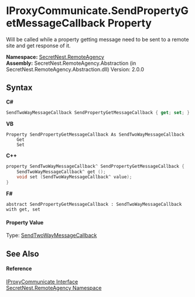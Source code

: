 # IProxyCommunicate.SendPropertyGetMessageCallback Property 
 

Will be called while a property getting message need to be sent to a remote site and get response of it.

**Namespace:**&nbsp;<a href="N_SecretNest_RemoteAgency">SecretNest.RemoteAgency</a><br />**Assembly:**&nbsp;SecretNest.RemoteAgency.Abstraction (in SecretNest.RemoteAgency.Abstraction.dll) Version: 2.0.0

## Syntax

**C#**<br />
``` C#
SendTwoWayMessageCallback SendPropertyGetMessageCallback { get; set; }
```

**VB**<br />
``` VB
Property SendPropertyGetMessageCallback As SendTwoWayMessageCallback
	Get
	Set
```

**C++**<br />
``` C++
property SendTwoWayMessageCallback^ SendPropertyGetMessageCallback {
	SendTwoWayMessageCallback^ get ();
	void set (SendTwoWayMessageCallback^ value);
}
```

**F#**<br />
``` F#
abstract SendPropertyGetMessageCallback : SendTwoWayMessageCallback with get, set

```


#### Property Value
Type: <a href="T_SecretNest_RemoteAgency_SendTwoWayMessageCallback">SendTwoWayMessageCallback</a>

## See Also


#### Reference
<a href="T_SecretNest_RemoteAgency_IProxyCommunicate">IProxyCommunicate Interface</a><br /><a href="N_SecretNest_RemoteAgency">SecretNest.RemoteAgency Namespace</a><br />